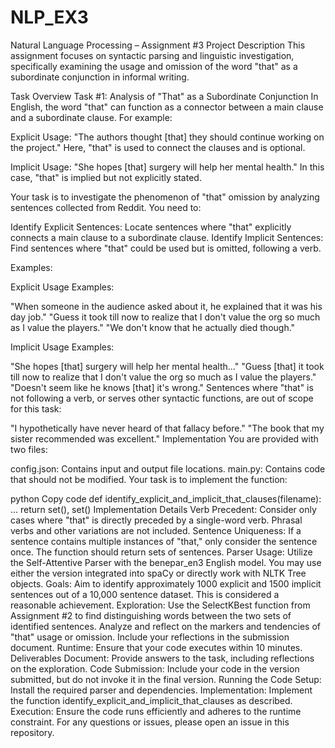 # NLP_EX3

Natural Language Processing – Assignment #3
Project Description
This assignment focuses on syntactic parsing and linguistic investigation, specifically examining the usage and omission of the word "that" as a subordinate conjunction in informal writing.


Task Overview
Task #1: Analysis of "That" as a Subordinate Conjunction
In English, the word "that" can function as a connector between a main clause and a subordinate clause. For example:

Explicit Usage: "The authors thought [that] they should continue working on the project." Here, "that" is used to connect the clauses and is optional.

Implicit Usage: "She hopes [that] surgery will help her mental health." In this case, "that" is implied but not explicitly stated.

Your task is to investigate the phenomenon of "that" omission by analyzing sentences collected from Reddit. You need to:

Identify Explicit Sentences: Locate sentences where "that" explicitly connects a main clause to a subordinate clause.
Identify Implicit Sentences: Find sentences where "that" could be used but is omitted, following a verb.

Examples:


Explicit Usage Examples:

"When someone in the audience asked about it, he explained that it was his day job."
"Guess it took till now to realize that I don't value the org so much as I value the players."
"We don't know that he actually died though."


Implicit Usage Examples:

"She hopes [that] surgery will help her mental health..."
"Guess [that] it took till now to realize that I don't value the org so much as I value the players."
"Doesn't seem like he knows [that] it's wrong."
Sentences where "that" is not following a verb, or serves other syntactic functions, are out of scope for this task:

"I hypothetically have never heard of that fallacy before."
"The book that my sister recommended was excellent."
Implementation
You are provided with two files:




config.json: Contains input and output file locations.
main.py: Contains code that should not be modified.
Your task is to implement the function:



python
Copy code
def identify_explicit_and_implicit_that_clauses(filename):
    ...
    return set(), set()
Implementation Details
Verb Precedent: Consider only cases where "that" is directly preceded by a single-word verb. Phrasal verbs and other variations are not included.
Sentence Uniqueness: If a sentence contains multiple instances of "that," only consider the sentence once. The function should return sets of sentences.
Parser Usage: Utilize the Self-Attentive Parser with the benepar_en3 English model. You may use either the version integrated into spaCy or directly work with NLTK Tree objects.
Goals: Aim to identify approximately 1000 explicit and 1500 implicit sentences out of a 10,000 sentence dataset. This is considered a reasonable achievement.
Exploration: Use the SelectKBest function from Assignment #2 to find distinguishing words between the two sets of identified sentences. Analyze and reflect on the markers and tendencies of "that" usage or omission. Include your reflections in the submission document.
Runtime: Ensure that your code executes within 10 minutes.
Deliverables
Document: Provide answers to the task, including reflections on the exploration.
Code Submission: Include your code in the version submitted, but do not invoke it in the final version.
Running the Code
Setup: Install the required parser and dependencies.
Implementation: Implement the function identify_explicit_and_implicit_that_clauses as described.
Execution: Ensure the code runs efficiently and adheres to the runtime constraint.
For any questions or issues, please open an issue in this repository.
